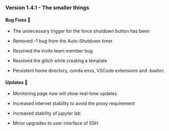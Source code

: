 ### Version 1.4.1 - The smaller things

#### Bug Fixes 🐛
 - The unnecessary trigger for the force shutdown button has been 

 - Removed -1 bug from the Auto-Shutdown timer

 - Resolved the invite team member bug

 - Resolved the glitch while creating a template

 - Persistent home directory, conda envs, VSCode extensions and .bashrc

#### Updates 🛫
 - Monitoring page now will show real-time updates

 - Increased internet stability to avoid the proxy requirement

 - Increased stability of jupyter lab

 - Minor upgrades to user interface of SSH
